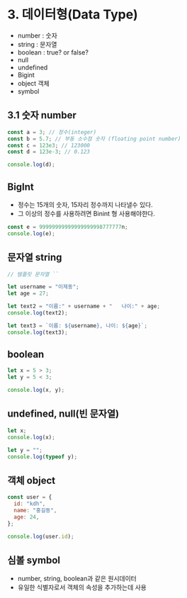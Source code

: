 # 3. 데이터형(Data Type)

- number : 숫자
- string : 문자열
- boolean : true? or false?
- null
- undefined
- Bigint
- object 객체
- symbol

## 3.1 숫자 number

```js
const a = 3; // 정수(integer)
const b = 5.7; // 부동 소수점 숫자 (floating point number)
const c = 123e3; // 123000
const d = 123e-3; // 0.123

console.log(d);
```

## BigInt

- 정수는 15개의 숫자, 15자리 정수까지 나타낼수 있다.
- 그 이상의 정수를 사용하려면 Binint 형 사용해야한다.

```js
const e = 99999999999999999998777777n;
console.log(e);
```

## 문자열 string

```js
// 템플릿 문자열 ``

let username = "이제동";
let age = 27;

let text2 = "이름:" + username + "   나이:" + age;
console.log(text2);

let text3 = `이름: ${username}, 나이: ${age}`;
console.log(text3);
```

## boolean

```js
let x = 5 > 3;
let y = 5 < 3;

console.log(x, y);
```

## undefined, null(빈 문자열)

```js
let x;
console.log(x);

let y = "";
console.log(typeof y);
```

## 객체 object

```js
const user = {
  id: "kdh",
  name: "홍길동",
  age: 24,
};

console.log(user.id);
```

## 심볼 symbol

- number, string, boolean과 같은 원시데이터
- 유일한 식별자로서 객체의 속성을 추가하는데 사용
